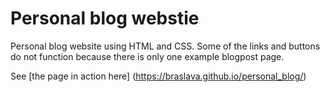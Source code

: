# Personal blog webstie
Personal blog website using HTML and CSS. 
Some of the links and buttons do not function because there is only one example blogpost page. 

See [the page in action here] (https://braslava.github.io/personal_blog/)

